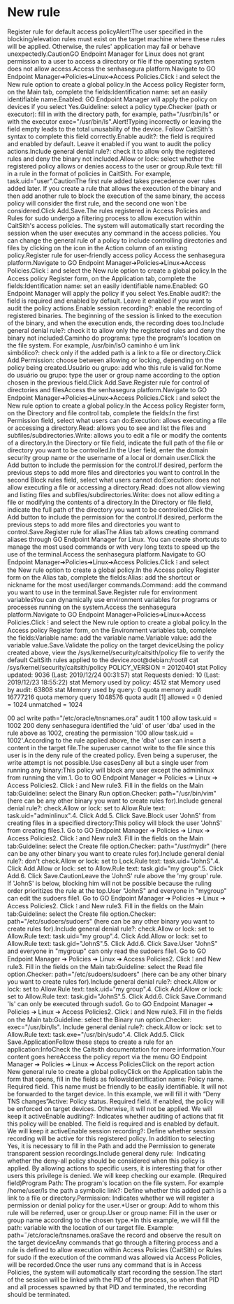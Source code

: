 # New rule 

Register rule for default access policyAlert!The user specified in the blocking/elevation rules must exist on the target machine where these rules will be applied. Otherwise, the rules' application may fail or behave unexpectedly.CautionGO Endpoint Manager for Linux does not grant permission to a user to access a directory or file if the operating system does not allow access.Access the senhasegura platform.Navigate to GO Endpoint Manager➔Policies➔Linux➔Access Policies.Click ⁝ and select the New rule option to create a global policy.In the Access policy Register form, on the Main tab, complete the fields:Identification name: set an easily identifiable name.Enabled: GO Endpoint Manager will apply the policy on devices if you select Yes.Guideline: select a policy type.Checker (path or executor): fill in with the directory path, for example, path="/usr/bin/ls" or with the executor exec="/usr/bin/ls".Alert!Typing incorrectly or leaving the field empty leads to the total unusability of the device. Follow CaitSith's syntax to complete this field correctly.Enable audit?: the field is required and enabled by default. Leave it enabled if you want to audit the policy actions.Include general denial rule?: check it to allow only the registered rules and deny the binary not included.Allow or lock: select whether the registered policy allows or denies access to the user or group.Rule text: fill in a rule in the format of policies in CaitSith. For example, task.uid="user".CautionThe first rule added takes precedence over rules added later. If you create a rule that allows the execution of the binary and then add another rule to block the execution of the same binary, the access policy will consider the first rule, and the second one won`t be considered.Click Add.Save.The rules registered in Access Policies and Rules for sudo undergo a filtering process to allow execution within CaitSith's access policies. The system will automatically start recording the session when the user executes any command in the access policies. You can change the general rule of a policy to include controlling directories and files by clicking on the icon in the Action column of an existing policy.Register rule for user-friendly access policy Access the senhasegura platform.Navigate to GO Endpoint Manager➔Policies➔Linux➔Access Policies.Click ⁝ and select the New rule option to create a global policy.In the Access policy Register form, on the Application tab, complete the fields:Identification name: set an easily identifiable name.Enabled: GO Endpoint Manager will apply the policy if you select Yes.Enable audit?: the field is required and enabled by default. Leave it enabled if you want to audit the policy actions.Enable session recording?: enable the recording of registered binaries. The beginning of the session is linked to the execution of the binary, and when the execution ends, the recording does too.Include general denial rule?: check it to allow only the registered rules and deny the binary not included.Caminho do programa: type the program's location on the file system. For example, /usr/bin/lsO caminho é um link simbólico?: check only if the added path is a link to a file or directory.Click Add.Permission: choose between allowing or locking, depending on the policy being created.Usuário ou grupo: add who this rule is valid for.Nome do usuário ou grupo: type the user or group name according to the option chosen in the previous field.Click Add.Save.Register rule for control of directories and filesAccess the senhasegura platform.Navigate to GO Endpoint Manager➔Policies➔Linux➔Access Policies.Click ⁝ and select the New rule option to create a global policy.In the Access policy Register form, on the Directory and file control tab, complete the fields:In the first Permission field, select what users can do:Execution: allows executing a file or accessing a directory.Read: allows you to see and list the files and subfiles/subdirectories.Write: allows you to edit a file or modify the contents of a directory.In the Directory or file field, indicate the full path of the file or directory you want to be controlled.In the User field, enter the domain security group name or the username of a local or domain user.Click the Add button to include the permission for the control.If desired, perform the previous steps to add more files and directories you want to control.In the second Block rules field, select what users cannot do:Execution: does not allow executing a file or accessing a directory.Read: does not allow viewing and listing files and subfiles/subdirectories.Write: does not allow editing a file or modifying the contents of a directory.In the Directory or file field, indicate the full path of the directory you want to be controlled.Click the Add button to include the permission for the control.If desired, perform the previous steps to add more files and directories you want to control.Save.Register rule for aliasThe Alias tab allows creating command aliases through GO Endpoint Manager for Linux. You can create shortcuts to manage the most used commands or with very long texts to speed up the use of the terminal.Access the senhasegura platform.Navigate to GO Endpoint Manager➔Policies➔Linux➔Access Policies.Click ⁝ and select the New rule option to create a global policy.In the Access policy Register form on the Alias tab, complete the fields:Alias: add the shortcut or nickname for the most used/larger commands.Command: add the command you want to use in the terminal.Save.Register rule for environment variablesYou can dynamically use environment variables for programs or processes running on the system.Access the senhasegura platform.Navigate to GO Endpoint Manager➔Policies➔Linux➔Access Policies.Click ⁝ and select the New rule option to create a global policy.In the Access policy Register form, on the Environment variables tab, complete the fields:Variable name: add the variable name.Variable value: add the variable value.Save.Validate the policy on the target deviceUsing the policy created above, view the /sys/kernel/security/caitsith/policy file to verify the default CaitSith rules applied to the device.root\@debian:/root# cat /sys/kernel/security/caitsith/policy 
POLICY_VERSION = 20120401
stat Policy updated: 9036 (Last: 2019/12/24 00:31:57)
stat Requests denied: 10 (Last: 2019/12/23 18:55:22)
stat Memory used by policy: 4512
stat Memory used by audit: 63808
stat Memory used by query: 0
quota memory audit 16777216
quota memory query 1048576
quota audit \[1\] allowed = 0 denied = 1024 unmatched = 1024

00 acl write path="/etc/oracle/tnsnames.ora"
audit 1
100 allow task.uid = 1002
200 deny senhasegura identified the 'uid' of user 'dba' used in the rule above as 1002, creating the permission '100 allow task.uid = 1002'.According to the rule applied above, the 'dba' user can insert a content in the target file.The superuser cannot write to the file since this user is in the deny rule of the created policy. Even being a superuser, the write attempt is not possible.Use casesDeny all but a single user from running any binary:This policy will block any user except the adminlinux from running the vim.1. Go to GO Endpoint Manager ➔ Policies ➔ Linux ➔ Access Policies2. Click ⁝ and New rule3. Fill in the fields on the Main tab:Guideline: select the Binary Run option.Checker: path="/usr/bin/vim" (here can be any other binary you want to create rules for).Include general denial rule?: check.Allow or lock: set to Allow.Rule text: task.uid="adminlinux".4. Click Add.5. Click Save.Block user 'JohnS' from creating files in a specified directory:This policy will block the user 'JohnS' from creating files.1. Go to GO Endpoint Manager ➔ Policies ➔ Linux ➔ Access Policies2. Click ⁝ and New rule3. Fill in the fields on the Main tab:Guideline: select the Create file option.Checker: path="/usr/mydir" (here can be any other binary you want to create rules for).Include general denial rule?: don't check.Allow or lock: set to Lock.Rule text: task.uid="JohnS".4. Click Add.Allow or lock: set to Allow.Rule text: task.gid="my group".5. Click Add.6. Click Save.CautionLeave the 'JohnS' rule above the 'my group' rule. If 'JohnS' is below, blocking him will not be possible because the ruling order prioritizes the rule at the top.User "JohnS" and everyone in "mygroup" can edit the sudoers file1. Go to GO Endpoint Manager ➔ Policies ➔ Linux ➔ Access Policies2. Click ⁝ and New rule3. Fill in the fields on the Main tab:Guideline: select the Create file option.Checker: path="/etc/sudoers/sudoers" (here can be any other binary you want to create rules for).Include general denial rule?: check.Allow or lock: set to Allow.Rule text: task.uid="my group".4. Click Add.Allow or lock: set to Allow.Rule text: task.gid="JohnS".5. Click Add.6. Click Save.User "JohnS" and everyone in "mygroup" can only read the sudoers file1. Go to GO Endpoint Manager ➔ Policies ➔ Linux ➔ Access Policies2. Click ⁝ and New rule3. Fill in the fields on the Main tab:Guideline: select the Read file option.Checker: path="/etc/sudoers/sudoers" (here can be any other binary you want to create rules for).Include general denial rule?: check.Allow or lock: set to Allow.Rule text: task.uid="my group".4. Click Add.Allow or lock: set to Allow.Rule text: task.gid="JohnS".5. Click Add.6. Click Save.Command 'ls' can only be executed through sudo1. Go to GO Endpoint Manager ➔ Policies ➔ Linux ➔ Access Policies2. Click ⁝ and New rule3. Fill in the fields on the Main tab:Guideline: select the Binary run option.Checker: exec="/usr/bin/ls". Include general denial rule?: check.Allow or lock: set to Allow.Rule text: task.exe="/usr/bin/sudo".4. Click Add.5. Click Save.ApplicationFollow these steps to create a rule for an application:InfoCheck the Caitsith documentation for more information.Your content goes hereAccess the policy report via the menu GO Endpoint Manager ➔ Policies ➔ Linux ➔ Access PoliciesClick on the report action New general rule to create a global policyClick on the Application tabIn the form that opens, fill in the fields as followsIdentification name: Policy name. Required field. This name must be friendly to be easily identifiable. It will not be forwarded to the target device. In this example, we will fill it with “Deny TNS changes”Active: Policy status. Required field. If enabled, the policy will be enforced on target devices. Otherwise, it will not be applied. We will keep it activeEnable auditing?: Indicates whether auditing of actions that fit this policy will be enabled. The field is required and is enabled by default. We will keep it activeEnable session recording?: Define whether session recording will be active for this registered policy. In addition to selecting Yes, it is necessary to fill in the Path and add the Permission to generate transparent session recordings.Include general deny rule:  Indicating whether the deny-all policy should be considered when this policy is applied. By allowing actions to specific users, it is interesting that for other users this privilege is denied. We will keep checking our example. (Required field)Program Path: The program's location on the file system. For example /home/user/Is the path a symbolic link?: Define whether this added path is a link to a file or directory.Permission: Indicates whether we will register a permission or denial policy for the user.*User or group: Add to whom this rule will be referred, user or group.User or group name: Fill in the user or group name according to the chosen type.*In this example, we will fill the path: variable with the location of our target file. Example: path=˝/etc/oracle/tnsnames.oraSave the record and observe the result on the target deviceAny commands that go through a filtering process and a rule is defined to allow execution within Access Policies (CaitSith) or Rules for sudo if the execution of the command was allowed via Access Policies, will be recorded.Once the user runs any command that is in Access Policies, the system will automatically start recording the session.The start of the session will be linked with the PID of the process, so when that PID and all processes spawned by that PID and terminated, the recording should be terminated.
